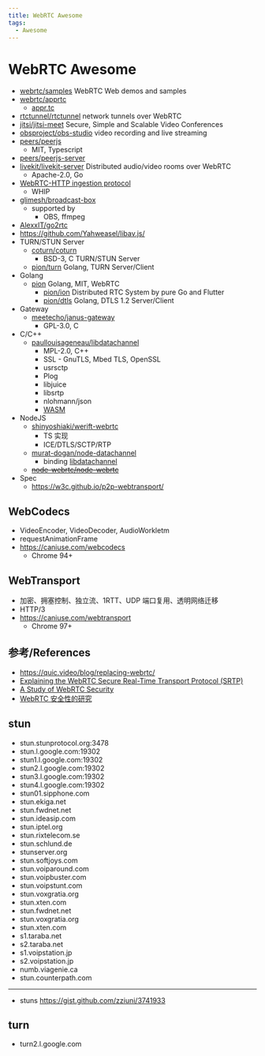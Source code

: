 ```yaml
---
title: WebRTC Awesome
tags:
  - Awesome
---
```


# WebRTC Awesome

- [webrtc/samples](https://github.com/webrtc/samples)
  WebRTC Web demos and samples
- [webrtc/apprtc](https://github.com/webrtc/apprtc)
  - [appr.tc](https://appr.tc)
- [rtctunnel/rtctunnel](https://github.com/rtctunnel/rtctunnel)
  network tunnels over WebRTC
- [jitsi/jitsi-meet](https://github.com/jitsi/jitsi-meet)
  Secure, Simple and Scalable Video Conferences
- [obsproject/obs-studio](https://github.com/obsproject/obs-studio)
  video recording and live streaming
- [peers/peerjs](https://github.com/peers/peerjs)
  - MIT, Typescript
- [peers/peerjs-server](https://github.com/peers/peerjs-server)
- [livekit/livekit-server](https://github.com/livekit/livekit-server)
  Distributed audio/video rooms over WebRTC
  - Apache-2.0, Go
- [WebRTC-HTTP ingestion protocol](https://www.ietf.org/archive/id/draft-ietf-wish-whip-01.html)
  - WHIP
- [glimesh/broadcast-box](https://github.com/glimesh/broadcast-box)
  - supported by
    - OBS, ffmpeg
- [AlexxIT/go2rtc](https://github.com/AlexxIT/go2rtc)
- https://github.com/Yahweasel/libav.js/
- TURN/STUN Server
  - [coturn/coturn](https://github.com/coturn/coturn)
    - BSD-3, C TURN/STUN Server
  - [pion/turn](https://github.com/pion/turn)
    Golang, TURN Server/Client
- Golang
  - [pion](https://github.com/pion) Golang, MIT, WebRTC
    - [pion/ion](https://github.com/pion/ion)
      Distributed RTC System by pure Go and Flutter
    - [pion/dtls](https://github.com/pion/dtls)
      Golang, DTLS 1.2 Server/Client
- Gateway
  - [meetecho/janus-gateway](https://github.com/meetecho/janus-gateway)
    - GPL-3.0, C
- C/C++
  - [paullouisageneau/libdatachannel](https://github.com/paullouisageneau/libdatachannel)
    - MPL-2.0, C++
    - SSL - GnuTLS, Mbed TLS, OpenSSL
    - usrsctp
    - Plog
    - libjuice
    - libsrtp
    - nlohmann/json
    - [WASM](https://github.com/paullouisageneau/datachannel-wasm)
- NodeJS
  - [shinyoshiaki/werift-webrtc](https://github.com/shinyoshiaki/werift-webrtc)
    - TS 实现
    - ICE/DTLS/SCTP/RTP
  - [murat-dogan/node-datachannel](https://github.com/murat-dogan/node-datachannel)
    - binding [libdatachannel](https://github.com/paullouisageneau/libdatachannel)
  - ~~[node-webrtc/node-webrtc](https://github.com/node-webrtc/node-webrtc)~~
- Spec
  - https://w3c.github.io/p2p-webtransport/

## WebCodecs

- VideoEncoder, VideoDecoder, AudioWorkletm
- requestAnimationFrame
- https://caniuse.com/webcodecs
  - Chrome 94+


## WebTransport

- 加密、拥塞控制、独立流、1RTT、UDP 端口复用、透明网络迁移
- HTTP/3
- https://caniuse.com/webtransport
  - Chrome 97+
## 参考/References

- https://quic.video/blog/replacing-webrtc/
- [Explaining the WebRTC Secure Real-Time Transport Protocol (SRTP)](https://www.callstats.io/blog/2018/05/16/explaining-webrtc-secure-real-time-transport-protocol-srtp)
- [A Study of WebRTC Security](https://webrtc-security.github.io)
- [WebRTC 安全性的研究](https://webrtc.org.cn/webrtc-security)

## stun

- stun.stunprotocol.org:3478
- stun.l.google.com:19302
- stun1.l.google.com:19302
- stun2.l.google.com:19302
- stun3.l.google.com:19302
- stun4.l.google.com:19302
- stun01.sipphone.com
- stun.ekiga.net
- stun.fwdnet.net
- stun.ideasip.com
- stun.iptel.org
- stun.rixtelecom.se
- stun.schlund.de
- stunserver.org
- stun.softjoys.com
- stun.voiparound.com
- stun.voipbuster.com
- stun.voipstunt.com
- stun.voxgratia.org
- stun.xten.com
- stun.fwdnet.net
- stun.voxgratia.org
- stun.xten.com
- s1.taraba.net
- s2.taraba.net
- s1.voipstation.jp
- s2.voipstation.jp
- numb.viagenie.ca
- stun.counterpath.com

---

- stuns https://gist.github.com/zziuni/3741933

## turn

- turn2.l.google.com

